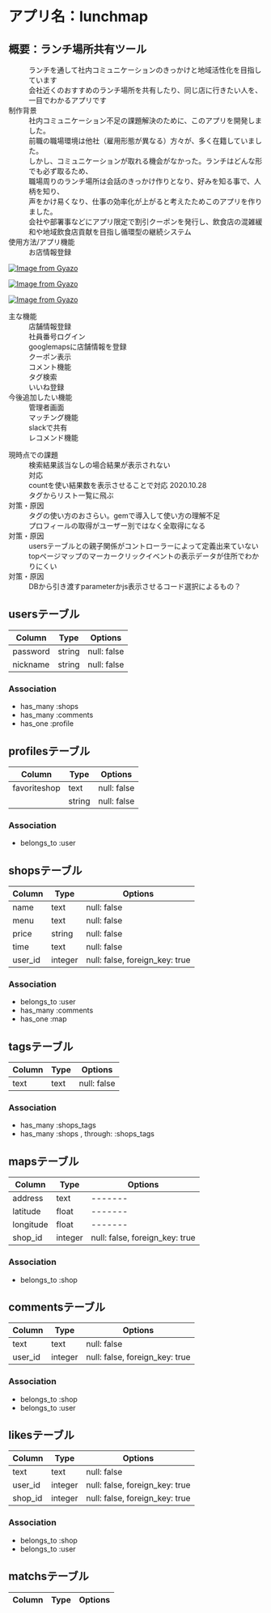 # アプリ名：lunchmap

## 概要：ランチ場所共有ツール

<dl>
  <dd>ランチを通して社内コミュニケーションのきっかけと地域活性化を目指しています</dd>
  <dd>会社近くのおすすめのランチ場所を共有したり、同じ店に行きたい人を、一目でわかるアプリです</dd>
  <dt>制作背景</dt>
  <dd>社内コミュニケーション不足の課題解決のために、このアプリを開発しました。</dd>
  <dd>前職の職場環境は他社（雇用形態が異なる）方々が、多く在籍していました。</dd>
  <dd>しかし、コミュニケーションが取れる機会がなかった。ランチはどんな形でも必ず取るため、</dd>
  <dd>職場周りのランチ場所は会話のきっかけ作りとなり、好みを知る事で、人柄を知り、</dd>
  <dd>声をかけ易くなり、仕事の効率化が上がると考えたためこのアプリを作りました。</dd>
  <dd>会社や部署事などにアプリ限定で割引クーポンを発行し、飲食店の混雑緩和や地域飲食店貢献を目指し循環型の継続システム</dd>
  <dt>使用方法/アプリ機能</dt>
  <dd>お店情報登録</dd>
</dl>

[![Image from Gyazo](https://i.gyazo.com/7298b5140423b59959f98f5b683b62d7.png)](https://gyazo.com/7298b5140423b59959f98f5b683b62d7)

[![Image from Gyazo](https://i.gyazo.com/2a824e2a7ab9f629d0609934d8d89ab3.png)](https://gyazo.com/2a824e2a7ab9f629d0609934d8d89ab3)

[![Image from Gyazo](https://i.gyazo.com/1aaee94bf929010c655d95e0ce76600f.gif)](https://gyazo.com/1aaee94bf929010c655d95e0ce76600f)
<dl>
  <dt>主な機能</dt>
  <dd>店舗情報登録</dd>
  <dd>社員番号ログイン</dd>
  <dd>googlemapsに店舗情報を登録</dd>
  <dd>クーポン表示</dd>
  <dd>コメント機能</dd>
  <dd>タグ検索</dd>
  <dd>いいね登録</dd>
  <dt>今後追加したい機能<dd>
  <dd>管理者画面</dd> 
  <dd>マッチング機能</dd>
  <dd>slackで共有</dd>
  <dd>レコメンド機能</dd>
</dl>

<dl>
  <dt>現時点での課題</dt>
  <dd>検索結果該当なしの場合結果が表示されない</dd>
  <dd>対応</dd>
  <dd>countを使い結果数を表示させることで対応 2020.10.28</dd>
  <dd>タグからリスト一覧に飛ぶ<dd>
  <dt>対策・原因</dt>
  <dd>タグの使い方のおさらい。gemで導入して使い方の理解不足</dd>
  <dd>プロフィールの取得がユーザー別ではなく全取得になる</dd>
  <dt>対策・原因</dt>
  <dd>usersテーブルとの親子関係がコントローラーによって定義出来ていない</dd>
  <dd>topページマップのマーカークリックイベントの表示データが住所でわかりにくい</dd>
  <dt>対策・原因</dt>
  <dd>DBから引き渡すparameterかjs表示させるコード選択によるもの？</dd>
</dl>  


## usersテーブル
|Column|Type|Options|
|------|----|-------|
|password|string|null: false|
|nickname|string|null: false|
### Association
- has_many :shops
- has_many :comments
- has_one :profile

## profilesテーブル
|Column|Type|Options|
|------|----|-------|
|favoriteshop|text|null: false|
||string|null: false|
### Association
- belongs_to :user

## shopsテーブル
|Column|Type|Options|
|------|----|-------|
|name|text|null: false|
|menu|text|null: false|
|price|string|null: false|
|time|text|null: false|
|user_id|integer|null: false, foreign_key: true|
### Association
- belongs_to :user
- has_many :comments
- has_one :map


## tagsテーブル
|Column|Type|Options|
|------|----|-------|
|text|text|null: false|
### Association
- has_many :shops_tags
- has_many  :shops ,  through:  :shops_tags

## mapsテーブル
|Column|Type|Options|
|------|----|-------|
|address|text|-------|
|latitude|float|-------|
|longitude|float|-------|
|shop_id|integer|null: false, foreign_key: true|
### Association
- belongs_to :shop


## commentsテーブル
|Column|Type|Options|
|------|----|-------|
|text|text|null: false|
|user_id|integer|null: false, foreign_key: true|
### Association
- belongs_to :shop
- belongs_to :user

## likesテーブル
|Column|Type|Options|
|------|----|-------|
|text|text|null: false|
|user_id|integer|null: false, foreign_key: true|
|shop_id|integer|null: false, foreign_key: true|
### Association
- belongs_to :shop
- belongs_to :user

## matchsテーブル
|Column|Type|Options|
|------|----|-------|